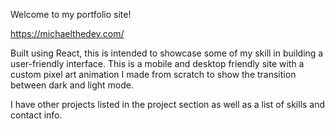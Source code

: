 Welcome to my portfolio site!

https://michaelthedev.com/

Built using React, this is intended to showcase some of my skill in building a user-friendly interface. This is a mobile and desktop friendly site with a custom pixel art animation I made from scratch to show the transition between dark and light mode.

I have other projects listed in the project section as well as a list of skills and contact info.
